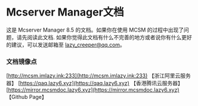 # Mcserver Manager文档
这是 Mcserver Manager 8.5 的文档。如果你在使用 MCSM 的过程中出现了问题，请先阅读此文档.
如果你觉得此文档有什么不完善的地方或者说你有什么更好的建议，可以发送邮箱至 lazy_creeper@qq.com。
### 文档镜像点
[http://mcsm.imlazy.ink:233](http://mcsm.imlazy.ink:233) 【浙江阿里云服务器】
[https://qaq.lazy6.xyz](https://qaq.lazy6.xyz) 【香港腾讯云服务器】
[https://mirror.mcsmdoc.lazy6.xyz](https://mirror.mcsmdoc.lazy6.xyz) 【Github Page】
